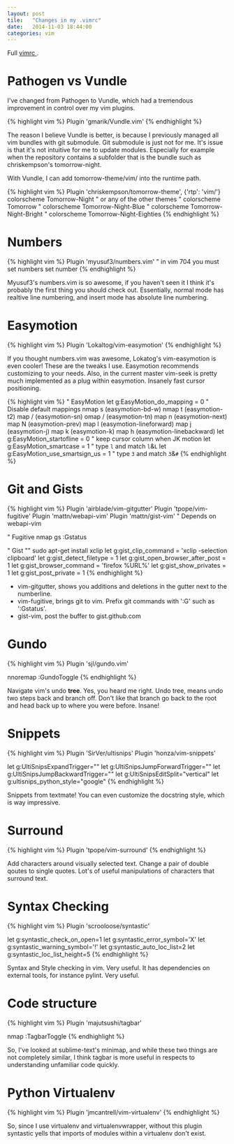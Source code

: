 ```yaml
---
layout: post
tile:   "Changes in my .vimrc"
date:   2014-11-03 18:44:00
categories: vim
---
```


Full [vimrc ](https://gist.github.com/3f489530d6beb42a1c11).

# Pathogen vs Vundle

I've changed from Pathogen to Vundle, which had a tremendous improvement
in control over my vim plugins.

{% highlight vim %}
Plugin 'gmarik/Vundle.vim'
{% endhighlight %}

The reason I believe Vundle is better, is because I previously managed all vim
bundles with git submodule. Git submodule is just not for me. It's issue is that
it's not intuitive for me to update modules. Especially for example when the
repository contains a subfolder that is the bundle such as chriskempson's 
tomorrow-night.

With Vundle, I can add tomorrow-theme/vim/ into the runtime path.

{% highlight vim %}
Plugin 'chriskempson/tomorrow-theme', {'rtp': 'vim/'}
colorscheme Tomorrow-Night
" or any of the other themes
" colorscheme Tomorrow
" colorscheme Tomorrow-Night-Blue
" colorscheme Tomorrow-Night-Bright
" colorscheme Tomorrow-Night-Eighties
{% endhighlight %}

# Numbers

{% highlight vim %}
Plugin 'myusuf3/numbers.vim'
" in vim 704 you must set numbers
set number
{% endhighlight %}

Myusuf3's numbers.vim is so awesome, if you haven't seen it I think it's
probably the first thing you should check out. Essentially, normal mode has
realtive line numbering, and insert mode has absolute line numbering.

# Easymotion

{% highlight vim %}
Plugin 'Lokaltog/vim-easymotion'
{% endhighlight %}

If you thought numbers.vim was awesome, Lokatog's vim-easymotion is even cooler!
These are the tweaks I use. Easymotion recommends customizing to your needs.
Also, in the current master vim-seek is pretty much implemented as a plug within
easymotion. Insanely fast cursor positioning.

{% highlight vim %}
" EasyMotion
let g:EasyMotion_do_mapping = 0       " Disable default mappings
nmap s <Plug>(easymotion-bd-w)
nmap t <Plug>(easymotion-t2)
map  / <Plug>(easymotion-sn)
omap / <Plug>(easymotion-tn)
map  n <Plug>(easymotion-next)
map  N <Plug>(easymotion-prev)
map <Leader>l <Plug>(easymotion-lineforward)
map <Leader>j <Plug>(easymotion-j)
map <Leader>k <Plug>(easymotion-k)
map <Leader>h <Plug>(easymotion-linebackward)
let g:EasyMotion_startofline = 0      " keep cursor column when JK motion
let g:EasyMotion_smartcase = 1        " type `l` and match `l`&`L`
let g:EasyMotion_use_smartsign_us = 1 " type `3` and match `3`&`#`
{% endhighlight %}

# Git and Gists

{% highlight vim %}
Plugin 'airblade/vim-gitgutter'
Plugin 'tpope/vim-fugitive'
Plugin 'mattn/webapi-vim'
Plugin 'mattn/gist-vim' " Depends on webapi-vim

" Fugitive
nmap <leader>gs :Gstatus<cr>

" Gist
"" sudo apt-get install xclip
let g:gist_clip_command = 'xclip -selection clipboard'
let g:gist_detect_filetype = 1
let g:gist_open_browser_after_post = 1
let g:gist_browser_command = 'firefox %URL%'
let g:gist_show_privates = 1
let g:gist_post_private = 1
{% endhighlight %}

* vim-gitgutter, shows you additions and deletions in the gutter next to the
numberline.
* vim-fugitive, brings git to vim. Prefix git commands with ':G' such as
':Gstatus'.
* gist-vim, post the buffer to gist.github.com

# Gundo

{% highlight vim %}
Plugin 'sjl/gundo.vim'

nnoremap <F5> :GundoToggle<CR>
{% endhighlight %}

Navigate vim's undo __tree__. Yes, you heard me right. Undo tree, means undo two
steps back and branch off. Don't like that branch go back to the root and head
back up to where you were before. Insane!

# Snippets

{% highlight vim %}
Plugin 'SirVer/ultisnips'
Plugin 'honza/vim-snippets'

let g:UltiSnipsExpandTrigger="<tab>"
let g:UltiSnipsJumpForwardTrigger="<tab>"
let g:UltiSnipsJumpBackwardTrigger="<s-tab>"
let g:UltiSnipsEditSplit="vertical"
let g:ultisnips_python_style="google"
{% endhighlight %}

Snippets from textmate! You can even customize the docstring style, which is way
impressive.

# Surround

{% highlight vim %}
Plugin 'tpope/vim-surround'
{% endhighlight %}

Add characters around visually selected text. Change a pair of double qoutes to
single quotes. Lot's of useful manipulations of characters that surround text.

# Syntax Checking

{% highlight vim %}
Plugin 'scrooloose/syntastic'

let g:syntastic_check_on_open=1
let g:syntastic_error_symbol='X'
let g:syntastic_warning_symbol='!'
let g:syntastic_auto_loc_list=2
let g:syntastic_loc_list_height=5
{% endhighlight %}

Syntax and Style checking in vim. Very useful. It has dependencies on external
tools, for instance pylint. Very useful.

# Code structure

{% highlight vim %}
Plugin 'majutsushi/tagbar'

nmap <F8> :TagbarToggle<CR>
{% endhighlight %}

So, I've looked at sublime-text's minimap, and while these two things are not
completely similar, I think tagbar is more useful in respects to understanding
unfamiliar code quickly.

# Python Virtualenv

{% highlight vim %}
Plugin 'jmcantrell/vim-virtualenv'
{% endhighlight %}

So, since I use virtualenv and virtualenvwrapper, without this plugin syntastic
yells that imports of modules within a virtualenv don't exist.
